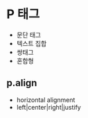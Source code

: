 # P 태그

- 문단 태그
- 텍스트 집합
- 쌍태그
- 혼합형

## p.align
- horizontal alignment
- left|center|right|justify

